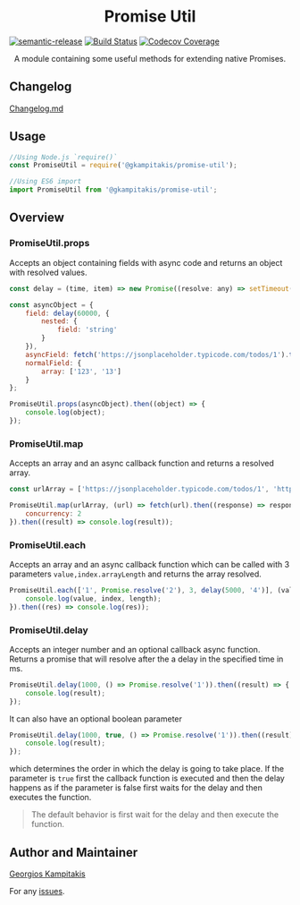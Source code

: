 <h1 align="center"> Promise Util </h1>

[![semantic-release](https://img.shields.io/badge/%20%20%F0%9F%93%A6%F0%9F%9A%80-semantic--release-e10079.svg)](https://github.com/semantic-release/semantic-release)
[![Build Status](https://travis-ci.org/gkampitakis/PromiseExtension.svg?branch=master)](https://travis-ci.org/gkampitakis/PromiseExtension)
[![Codecov Coverage](https://img.shields.io/codecov/c/github/gkampitakis/PromiseExtension)](https://codecov.io/gh/gkampitakis/PromiseExtension)

<p  align="center">A module containing some useful methods for extending native Promises.</p>

## Changelog

[Changelog.md]('./CHANGELOG.md')

## Usage

```javascript
//Using Node.js `require()`
const PromiseUtil = require('@gkampitakis/promise-util');

//Using ES6 import
import PromiseUtil from '@gkampitakis/promise-util';
```

## Overview

### PromiseUtil.props

Accepts an object containing fields with async code and returns an object with resolved values.

```javascript
const delay = (time, item) => new Promise((resolve: any) => setTimeout(resolve(item), time));

const asyncObject = {
	field: delay(60000, {
		nested: {
			field: 'string'
		}
	}),
	asyncField: fetch('https://jsonplaceholder.typicode.com/todos/1').then((response) => response.json()),
	normalField: {
		array: ['123', '13']
	}
};

PromiseUtil.props(asyncObject).then((object) => {
	console.log(object);
});
```

### PromiseUtil.map

Accepts an array and an async callback function and returns a resolved array.

```javascript
const urlArray = ['https://jsonplaceholder.typicode.com/todos/1', 'https://jsonplaceholder.typicode.com/todos/1'];

PromiseUtil.map(urlArray, (url) => fetch(url).then((response) => response.json()), {
	concurrency: 2
}).then((result) => console.log(result));
```

### PromiseUtil.each

Accepts an array and an async callback function which can be called with 3 parameters `value,index.arrayLength` and returns the array resolved.

```javascript
PromiseUtil.each(['1', Promise.resolve('2'), 3, delay(5000, '4')], (value, index, length) => {
	console.log(value, index, length);
}).then((res) => console.log(res));
```

### PromiseUtil.delay

Accepts an integer number and an optional callback async function. Returns a promise that will resolve after the a delay in the specified time in ms.

```javascript
PromiseUtil.delay(1000, () => Promise.resolve('1')).then((result) => {
	console.log(result);
});
```

It can also have an optional boolean parameter

```javascript
PromiseUtil.delay(1000, true, () => Promise.resolve('1')).then((result) => {
	console.log(result);
});
```

which determines the order in which the delay is going to take place. If the parameter is `true` first the callback function is executed
and then the delay happens as if the parameter is false first waits for the delay and then executes the function.

> The default behavior is first wait for the delay and then execute the function.

## Author and Maintainer

[Georgios Kampitakis](https://github.com/gkampitakis)

For any [issues](https://github.com/gkampitakis/promiseExtension/issues).
